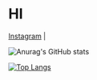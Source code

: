 # HI

[Instagram](https://www.instagram.com/ruicampos123/) | 

![Anurag's GitHub stats](https://github-readme-stats.vercel.app/api?username=RuiFilipeCampos&count_private=true)

[![Top Langs](https://github-readme-stats.vercel.app/api/top-langs/?username=RuiFilipeCampos)](https://github.com/anuraghazra/github-readme-stats) 
